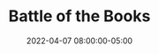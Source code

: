 ---
date: 2022-04-07 08:00:00-05:00
dates: 8 am on Apr 7 2022
draft: false
durationMinutes: 240
title: Battle of the Books
---